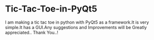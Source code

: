# Tic-Tac-Toe-in-PyQt5
I am making a tic tac toe in python with PyQt5 as a framework.It is very simple.It has a GUI.Any suggestions and Improvements will be Greatly appreciated.. Thank You..!
